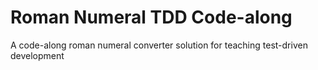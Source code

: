 # Roman Numeral TDD Code-along
A code-along roman numeral converter solution for teaching test-driven development
